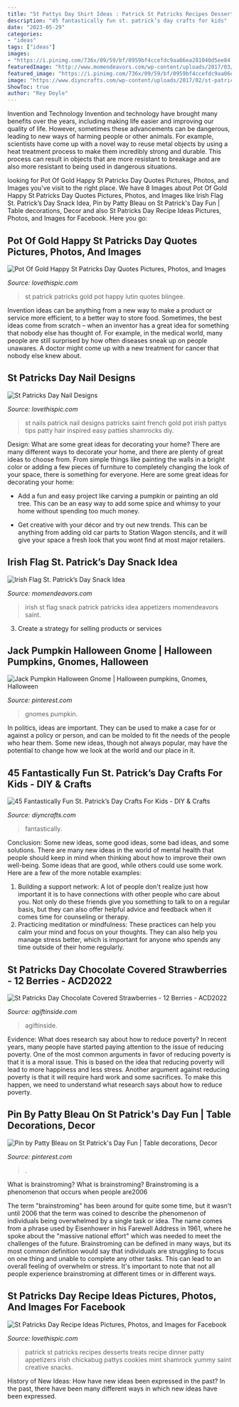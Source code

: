 ```yaml
---
title: "St Pattys Day Shirt Ideas : Patrick St Patricks Recipes Desserts Treats Recipe Dinner Patty Appetizers Irish Chickabug Pattys Cookies Mint Shamrock Yummy Saint Creative Snacks"
description: "45 fantastically fun st. patrick’s day crafts for kids"
date: "2023-05-29"
categories:
- "ideas"
tags: ["ideas"]
images:
- "https://i.pinimg.com/736x/09/59/bf/0959bf4ccefdc9aa06ea281040d5ee84.jpg"
featuredImage: "http://www.momendeavors.com/wp-content/uploads/2017/03/St.-Patricks-Day-Irish-Flag-Snack.jpg"
featured_image: "https://i.pinimg.com/736x/09/59/bf/0959bf4ccefdc9aa06ea281040d5ee84.jpg"
image: "https://www.diyncrafts.com/wp-content/uploads/2017/02/st-patricks-day-crafts-for-kids.jpg"
ShowToc: true
author: "Rey Doyle"
---
```



Invention and Technology
Invention and technology have brought many benefits over the years, including making life easier and improving our quality of life. However, sometimes these advancements can be dangerous, leading to new ways of harming people or other animals. For example, scientists have come up with a novel way to reuse metal objects by using a heat treatment process to make them incredibly strong and durable. This process can result in objects that are more resistant to breakage and are also more resistant to being used in dangerous situations.

	

		
looking for Pot Of Gold Happy St Patricks Day Quotes Pictures, Photos, and Images you've visit to the right place. We have 8 Images about Pot Of Gold Happy St Patricks Day Quotes Pictures, Photos, and Images like Irish Flag St. Patrick’s Day Snack Idea, Pin by Patty Bleau on St Patrick&#039;s Day Fun | Table decorations, Decor and also St Patricks Day Recipe Ideas Pictures, Photos, and Images for Facebook. Here you go:
		
    
## Pot Of Gold Happy St Patricks Day Quotes Pictures, Photos, And Images

<img loading=lazy src="http://www.lovethispic.com/uploaded_images/349411-Pot-Of-Gold-Happy-St-Patricks-Day-Quotes.gif" onerror="this.onerror=null;this.src='https://tse3.mm.bing.net/th?id=OIP.sdjzTU2kesOkqA-hR8aR7AAAAA&amp;pid=15.1';" alt="Pot Of Gold Happy St Patricks Day Quotes Pictures, Photos, and Images">

_Source: lovethispic.com_

>st patrick patricks gold pot happy lutin quotes blingee. 

	

Invention ideas can be anything from a new way to make a product or service more efficient, to a better way to store food. Sometimes, the best ideas come from scratch – when an inventor has a great idea for something that nobody else has thought of. For example, in the medical world, many people are still surprised by how often diseases sneak up on people unawares. A doctor might come up with a new treatment for cancer that nobody else knew about.

    
## St Patricks Day Nail Designs

<img loading=lazy src="http://www.lovethispic.com/uploaded_images/blogs/36-1393872279-5-1.jpg" onerror="this.onerror=null;this.src='https://tse3.mm.bing.net/th?id=OIP.yKlBIESh76ifX6rjEoVvbAHaJ4&amp;pid=15.1';" alt="St Patricks Day Nail Designs">

_Source: lovethispic.com_

>st nails patrick nail designs patricks saint french gold pot irish pattys tips patty hair inspired easy patties shamrocks diy. 

	

Design: What are some great ideas for decorating your home?
There are many different ways to decorate your home, and there are plenty of great ideas to choose from. From simple things like painting the walls in a bright color or adding a few pieces of furniture to completely changing the look of your space, there is something for everyone. Here are some great ideas for decorating your home: 
- Add a fun and easy project like carving a pumpkin or painting an old tree. This can be an easy way to add some spice and whimsy to your home without spending too much money. 

- Get creative with your décor and try out new trends. This can be anything from adding old car parts to Station Wagon stencils, and it will give your space a fresh look that you wont find at most major retailers.

    
## Irish Flag St. Patrick’s Day Snack Idea

<img loading=lazy src="http://www.momendeavors.com/wp-content/uploads/2017/03/St.-Patricks-Day-Irish-Flag-Snack.jpg" onerror="this.onerror=null;this.src='https://tse3.mm.bing.net/th?id=OIP._RWMeo-2QqzoMsMUp1PNNwHaSe&amp;pid=15.1';" alt="Irish Flag St. Patrick’s Day Snack Idea">

_Source: momendeavors.com_

>irish st flag snack patrick patricks idea appetizers momendeavors saint. 

	

3. Create a strategy for selling products or services 

    
## Jack Pumpkin Halloween Gnome | Halloween Pumpkins, Gnomes, Halloween

<img loading=lazy src="https://i.pinimg.com/736x/09/59/bf/0959bf4ccefdc9aa06ea281040d5ee84.jpg" onerror="this.onerror=null;this.src='https://tse3.mm.bing.net/th?id=OIP.HswM5XC9VL_hHdq7mM8crQHaJ3&amp;pid=15.1';" alt="Jack Pumpkin Halloween Gnome | Halloween pumpkins, Gnomes, Halloween">

_Source: pinterest.com_

>gnomes pumpkin. 

	

In politics, ideas are important. They can be used to make a case for or against a policy or person, and can be molded to fit the needs of the people who hear them. Some new ideas, though not always popular, may have the potential to change how we look at the world and our place in it.

    
## 45 Fantastically Fun St. Patrick’s Day Crafts For Kids - DIY &amp; Crafts

<img loading=lazy src="https://www.diyncrafts.com/wp-content/uploads/2017/02/st-patricks-day-crafts-for-kids.jpg" onerror="this.onerror=null;this.src='https://tse3.mm.bing.net/th?id=OIP.lRJgk-RMgnJomEQvvcyZrQHaD4&amp;pid=15.1';" alt="45 Fantastically Fun St. Patrick’s Day Crafts For Kids - DIY &amp; Crafts">

_Source: diyncrafts.com_

>fantastically. 

	

Conclusion: Some new ideas, some good ideas, some bad ideas, and some solutions.
There are many new ideas in the world of mental health that people should keep in mind when thinking about how to improve their own well-being. Some ideas that are good, while others could use some work. Here are a few of the more notable examples: 
1) Building a support network: A lot of people don't realize just how important it is to have connections with other people who care about you. Not only do these friends give you something to talk to on a regular basis, but they can also offer helpful advice and feedback when it comes time for counseling or therapy. 
2) Practicing meditation or mindfulness: These practices can help you calm your mind and focus on your thoughts. They can also help you manage stress better, which is important for anyone who spends any time outside of their home regularly.

    
## St Patricks Day Chocolate Covered Strawberries - 12 Berries - ACD2022

<img loading=lazy src="https://www.agiftinside.com/images/view/560/560/false/img/single_products/GSF-ACD2022-2014-main-500.jpg" onerror="this.onerror=null;this.src='https://tse1.mm.bing.net/th?id=OIP.t34AWV4nt79dYp4Rqk7QawHaHa&amp;pid=15.1';" alt="St Patricks Day Chocolate Covered Strawberries - 12 Berries - ACD2022">

_Source: agiftinside.com_

>agiftinside. 

	

Evidence: What does research say about how to reduce poverty?
In recent years, many people have started paying attention to the issue of reducing poverty. One of the most common arguments in favor of reducing poverty is that it is a moral issue. This is based on the idea that reducing poverty will lead to more happiness and less stress. Another argument against reducing poverty is that it will require hard work and some sacrifices. To make this happen, we need to understand what research says about how to reduce poverty.

    
## Pin By Patty Bleau On St Patrick&#039;s Day Fun | Table Decorations, Decor

<img loading=lazy src="https://i.pinimg.com/originals/a8/cc/77/a8cc77096627d2b9f476ea0044af902c.jpg" onerror="this.onerror=null;this.src='https://tse4.mm.bing.net/th?id=OIP.OFouDi9222-xr6n0ZSpTHAHaJ4&amp;pid=15.1';" alt="Pin by Patty Bleau on St Patrick&#039;s Day Fun | Table decorations, Decor">

_Source: pinterest.com_

>. 

	

What is brainstroming?
What is brainstroming? Brainstroming is a phenomenon that occurs when people are2006

The term "brainstroming" has been around for quite some time, but it wasn't until 2006 that the term was coined to describe the phenomenon of individuals being overwhelmed by a single task or idea. The name comes from a phrase used by Eisenhower in his Farewell Address in 1961, where he spoke about the "massive national effort" which was needed to meet the challenges of the future. Brainstroming can be defined in many ways, but its most common definition would say that individuals are struggling to focus on one thing and unable to complete any other tasks. This can lead to an overall feeling of overwhelm or stress. It's important to note that not all people experience brainstroming at different times or in different ways.

    
## St Patricks Day Recipe Ideas Pictures, Photos, And Images For Facebook

<img loading=lazy src="http://www.lovethispic.com/uploaded_images/64629-St-Patricks-Day-Recipe-Ideas.jpg?1" onerror="this.onerror=null;this.src='https://tse1.mm.bing.net/th?id=OIP.88lAj3QaFmYvoi2iJxgLvAHaLK&amp;pid=15.1';" alt="St Patricks Day Recipe Ideas Pictures, Photos, and Images for Facebook">

_Source: lovethispic.com_

>patrick st patricks recipes desserts treats recipe dinner patty appetizers irish chickabug pattys cookies mint shamrock yummy saint creative snacks. 

	

History of New Ideas: How have new ideas been expressed in the past?
In the past, there have been many different ways in which new ideas have been expressed.

